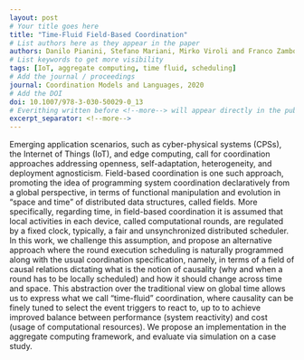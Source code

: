 ```yaml
---
layout: post
# Your title goes here
title: "Time-Fluid Field-Based Coordination"
# List authors here as they appear in the paper
authors: Danilo Pianini, Stefano Mariani, Mirko Viroli and Franco Zambonelli
# List keywords to get more visibility
tags: [IoT, aggregate computing, time fluid, scheduling]
# Add the journal / proceedings
journal: Coordination Models and Languages, 2020
# Add the DOI
doi: 10.1007/978-3-030-50029-0_13
# Everithing written before <!--more--> will appear directly in the publications page
excerpt_separator: <!--more-->
---
```


Emerging application scenarios, such as cyber-physical systems (CPSs), the Internet of Things (IoT), and edge computing, call for coordination approaches addressing openness, self-adaptation, heterogeneity, and deployment agnosticism. Field-based coordination is one such approach, promoting the idea of programming system coordination declaratively from a global perspective, in terms of functional manipulation and evolution in “space and time” of distributed data structures, called fields. More specifically, regarding time, in field-based coordination it is assumed that local activities in each device, called computational rounds, are regulated by a fixed clock, typically, a fair and unsynchronized distributed scheduler. In this work, we challenge this assumption, and propose an alternative approach where the round execution scheduling is naturally programmed along with the usual coordination specification, namely, in terms of a field of causal relations dictating what is the notion of causality (why and when a round has to be locally scheduled) and how it should change across time and space. This abstraction over the traditional view on global time allows us to express what we call “time-fluid” coordination, where causality can be finely tuned to select the event triggers to react to, up to to achieve improved balance between performance (system reactivity) and cost (usage of computational resources). We propose an implementation in the aggregate computing framework, and evaluate via simulation on a case study.
